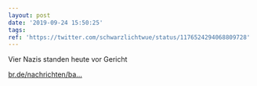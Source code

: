 ```yaml
---
layout: post
date: '2019-09-24 15:50:25'
tags: 
ref: 'https://twitter.com/schwarzlichtwue/status/1176524294068809728'
---
```

Vier Nazis standen heute vor Gericht

[br.de/nachrichten/ba…](https://www.br.de/nachrichten/bayern/hohe-geldstrafen-wegen-volksverhetzung-bei-faschingszug,RczGDmW)